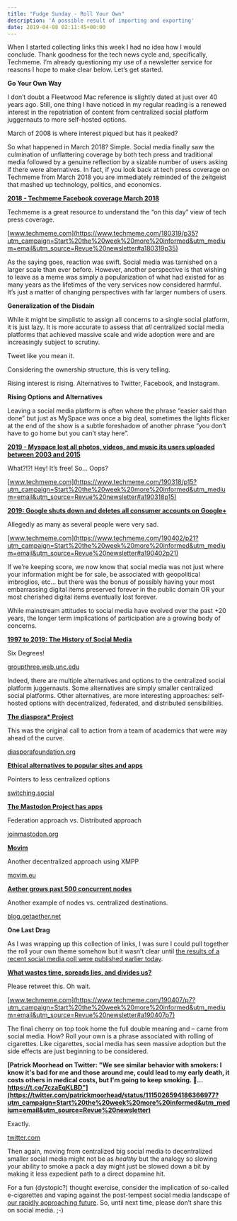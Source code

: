 ```yaml
---
title: "Fudge Sunday - Roll Your Own"
description: 'A possible result of importing and exporting'
date: 2019-04-08 02:11:45+00:00
---
```




When I started collecting links this week I had no idea how I would conclude. Thank goodness for the tech news cycle and, specifically, Techmeme. I’m already questioning my use of a newsletter service for reasons I hope to make clear below. Let’s get started.

 **Go Your Own Way**

I don’t doubt a Fleetwood Mac reference is slightly dated at just over 40 years ago. Still, one thing I have noticed in my regular reading is a renewed interest in the repatriation of content from centralized social platform juggernauts to more self-hosted options.

March of 2008 is where interest piqued but has it peaked?

So what happened in March 2018? Simple. Social media finally saw the culmination of unflattering coverage by both tech press and traditional media followed by a genuine reflection by a sizable number of users asking if there were alternatives. In fact, if you look back at tech press coverage on Techmeme from March 2018 you are immediately reminded of the zeitgeist that mashed up technology, politics, and economics.

**[2018 - Techmeme Facebook coverage March 2018](https://www.techmeme.com/180319/p35?utm_campaign=Start%20the%20week%20more%20informed&utm_medium=email&utm_source=Revue%20newsletter#a180319p35)**

Techmeme is a great resource to understand the “on this day” view of tech press coverage.

[www.techmeme.com](https://www.techmeme.com/180319/p35?utm_campaign=Start%20the%20week%20more%20informed&utm_medium=email&utm_source=Revue%20newsletter#a180319p35)

As the saying goes, reaction was swift. Social media was tarnished on a larger scale than ever before. However, another perspective is that wishing to leave as a meme was simply a popularization of what had existed for as many years as the lifetimes of the very services now considered harmful. It’s just a matter of changing perspectives with far larger numbers of users.

 **Generalization of the Disdain**

While it might be simplistic to assign all concerns to a single social platform, it is just lazy. It is more accurate to assess that *all* centralized social media platforms that achieved massive scale and wide adoption were and are increasingly subject to scrutiny.

Tweet like you mean it.

Considering the ownership structure, this is very telling.

Rising interest is rising. Alternatives to Twitter, Facebook, and Instagram.

 **Rising Options and Alternatives**

Leaving a social media platform is often where the phrase “easier said than done” but just as MySpace was once a big deal, sometimes the lights flicker at the end of the show is a subtle foreshadow of another phrase “you don’t have to go home but you can’t stay here”.

**[2019 - Myspace lost all photos, videos, and music its users uploaded between 2003 and 2015](https://www.techmeme.com/190318/p15?utm_campaign=Start%20the%20week%20more%20informed&utm_medium=email&utm_source=Revue%20newsletter#a190318p15)**

What?!?! Hey! It’s free! So… Oops?

[www.techmeme.com](https://www.techmeme.com/190318/p15?utm_campaign=Start%20the%20week%20more%20informed&utm_medium=email&utm_source=Revue%20newsletter#a190318p15)

**[2019: Google shuts down and deletes all consumer accounts on Google+](https://www.techmeme.com/190402/p21?utm_campaign=Start%20the%20week%20more%20informed&utm_medium=email&utm_source=Revue%20newsletter#a190402p21)**

Allegedly as many as several people were very sad.

[www.techmeme.com](https://www.techmeme.com/190402/p21?utm_campaign=Start%20the%20week%20more%20informed&utm_medium=email&utm_source=Revue%20newsletter#a190402p21)

If we’re keeping score, we now know that social media was not just where your information might be for sale, be associated with geopolitical imbroglios, etc… but there was the bonus of possibly having your most embarrassing digital items preserved forever in the public domain OR your most cherished digital items eventually lost forever.

While mainstream attitudes to social media have evolved over the past +20 years, the longer term implications of participation are a growing body of concerns.

**[1997 to 2019: The History of Social Media](http://groupthree.web.unc.edu/rise-of-social-media/?utm_campaign=Start%20the%20week%20more%20informed&utm_medium=email&utm_source=Revue%20newsletter)**

Six Degrees!

[groupthree.web.unc.edu](http://groupthree.web.unc.edu/rise-of-social-media/?utm_campaign=Start%20the%20week%20more%20informed&utm_medium=email&utm_source=Revue%20newsletter)

Indeed, there are multiple alternatives and options to the centralized social platform juggernauts. Some alternatives are simply smaller centralized social platforms. Other alternatives, are more interesting approaches: self-hosted options with decentralized, federated, and distributed sensibilities.

**[The diaspora\* Project](https://diasporafoundation.org/get_involved?utm_campaign=Start%20the%20week%20more%20informed&utm_medium=email&utm_source=Revue%20newsletter)**

This was the original call to action from a team of academics that were way ahead of the curve.

[diasporafoundation.org](https://diasporafoundation.org/get_involved?utm_campaign=Start%20the%20week%20more%20informed&utm_medium=email&utm_source=Revue%20newsletter)

**[Ethical alternatives to popular sites and apps](https://switching.social/?utm_campaign=Start%20the%20week%20more%20informed&utm_medium=email&utm_source=Revue%20newsletter)**

Pointers to less centralized options

[switching.social](https://switching.social/?utm_campaign=Start%20the%20week%20more%20informed&utm_medium=email&utm_source=Revue%20newsletter)

**[The Mastodon Project has apps](https://joinmastodon.org/apps?utm_campaign=Start%20the%20week%20more%20informed&utm_medium=email&utm_source=Revue%20newsletter)**

Federation approach vs. Distributed approach

[joinmastodon.org](https://joinmastodon.org/apps?utm_campaign=Start%20the%20week%20more%20informed&utm_medium=email&utm_source=Revue%20newsletter)

**[Movim](https://movim.eu/?utm_campaign=Start%20the%20week%20more%20informed&utm_medium=email&utm_source=Revue%20newsletter#apps)**

Another decentralized approach using XMPP

[movim.eu](https://movim.eu/?utm_campaign=Start%20the%20week%20more%20informed&utm_medium=email&utm_source=Revue%20newsletter#apps)

**[Aether grows past 500 concurrent nodes](https://blog.getaether.net/post/182933958752/aether-grows-past-500-concurrent-nodes?utm_campaign=Start%20the%20week%20more%20informed&utm_medium=email&utm_source=Revue%20newsletter)**

Another example of nodes vs. centralized destinations.

[blog.getaether.net](https://blog.getaether.net/post/182933958752/aether-grows-past-500-concurrent-nodes?utm_campaign=Start%20the%20week%20more%20informed&utm_medium=email&utm_source=Revue%20newsletter)

 **One Last Drag**

As I was wrapping up this collection of links, I was sure I could pull together the roll your own theme somehow but it wasn’t clear until [the results of a recent social media poll were published earlier today](https://www.documentcloud.org/documents/5794861-19093-NBCWSJ-March-Poll-4-5-19-Release.html?utm_campaign=Start%20the%20week%20more%20informed&utm_medium=email&utm_source=Revue%20newsletter).

**[What wastes time, spreads lies, and divides us?](https://www.techmeme.com/190407/p7?utm_campaign=Start%20the%20week%20more%20informed&utm_medium=email&utm_source=Revue%20newsletter#a190407p7)**

Please retweet this. Oh wait.

[www.techmeme.com](https://www.techmeme.com/190407/p7?utm_campaign=Start%20the%20week%20more%20informed&utm_medium=email&utm_source=Revue%20newsletter#a190407p7)

The final cherry on top took home the full double meaning and – came from social media. How? Roll your own is a phrase associated with rolling of cigarettes. Like cigarettes, social media has seen massive adoption but the side effects are just beginning to be considered.

**[Patrick Moorhead on Twitter: "We see similar behavior with smokers: I know it's bad for me and those around me, could lead to my early death, it costs others in medical costs, but I'm going to keep smoking. 🚬… https://t.co/7czaEqKLBD"](https://twitter.com/patrickmoorhead/status/1115026594186366977?utm_campaign=Start%20the%20week%20more%20informed&utm_medium=email&utm_source=Revue%20newsletter)**

Exactly.

[twitter.com](https://twitter.com/patrickmoorhead/status/1115026594186366977?utm_campaign=Start%20the%20week%20more%20informed&utm_medium=email&utm_source=Revue%20newsletter)

Then again, moving from centralized big social media to decentralized smaller social media might not be as *healthy* but the analogy so slowing your ability to smoke a pack a day might just be slowed down a bit by making it less expedient path to a direct dopamine hit.

For a fun (dystopic?) thought exercise, consider the implication of so-called e-cigarettes and vaping against the post-tempest social media landscape of [our rapidly approaching future](http://digests.fudgesunday.com/issues/virtual-reality-80s-and-90s-nostalgia-41351?utm_campaign=Start%20the%20week%20more%20informed&utm_medium=email&utm_source=Revue%20newsletter). So, until next time, please don’t share this on social media. ;-)










